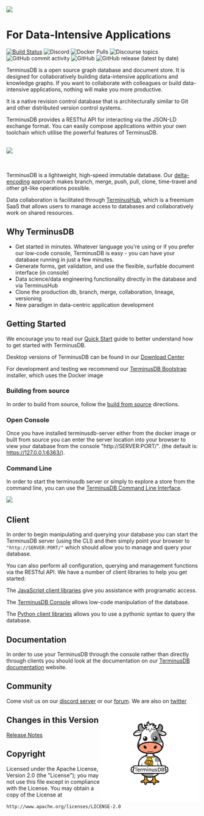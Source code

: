 <img src="https://assets.terminusdb.com/images/main_lockup.png" width="700px"/>

# For Data-Intensive Applications

[![Build Status](https://github.com/terminusdb/terminusdb/workflows/Publish/badge.svg?branch=master)](https://travis-ci.com/terminusdb/terminusdb-server) ![Discord](https://img.shields.io/discord/689805612053168129?label=Discord&logo=Discord&style=plastic) ![Docker Pulls](https://img.shields.io/docker/pulls/terminusdb/terminusdb-server?logo=Docker&style=plastic) ![Discourse topics](https://img.shields.io/discourse/topics?color=yellow&logo=Discourse&server=https%3A%2F%2Fdiscuss.terminusdb.com%2F&style=plastic) ![GitHub commit activity](https://img.shields.io/github/commit-activity/m/terminusdb/terminusdb?color=orange&logo=GitHub&style=plastic) ![GitHub](https://img.shields.io/github/license/terminusdb/terminusdb?color=pink&logo=apache&style=plastic) ![GitHub release (latest by date)](https://img.shields.io/github/v/release/terminusdb/terminusdb?color=purple&style=plastic)


TerminusDB is a open source graph database and document store. It is designed for collaboratively building data-intensive applications and knowledge graphs. If you want to collaborate with colleagues or build data-intensive applications, nothing will make you more productive. 

It is a native revision control database that is architecturally similar to Git and other distributed version control systems. 

TerminusDB provides a RESTful API for interacting via the JSON-LD exchange format. You can easily compose applications within your own toolchain which utilise the powerful features of TerminusDB.
<br/><br/>

![](https://assets.terminusdb.com/images/Git%20for%20GitHub-480p-210108.gif)

<br/>

TerminusDB is a lightweight, high-speed immutable database. Our [delta-encoding](docs/whitepaper/terminusdb.pdf) approach makes branch, merge, push, pull, clone, time-travel and other git-like operations possible.

Data collaboration is facilitated through [TerminusHub](https://terminusdb.com/hub), which is a freemium SaaS that allows users to manage access to databases and collaboratively work on shared resources. 

## Why TerminusDB


* Get started in minutes. Whatever language you're using or if you prefer our low-code console, TerminusDB is easy - you can have your database running in just a few minutes.
* Generate forms, get validation, and use the flexible, surfable document interface (in console)
* Data science/data engineering functionality directly in the database and via TerminusHub 
* Clone the production db, branch, merge, collaboration, lineage, versioning
* New paradigm in data-centric application development


## Getting Started

We encourage you to read our [Quick Start](https://terminusdb.com/docs/quickstart/) guide to better understand how to get started with TerminusDB.

Desktop versions of TerminusDB can be found in our [Download Center](https://terminusdb.com/hub/download)

For development and testing we recommend our [TerminusDB Bootstrap](https://github.com/terminusdb/terminusdb-bootstrap) installer, which uses the Docker image

### Building from source

In order to build from source, follow the [build from source](docs/BUILD.md) directions.

### Open Console

Once you have installed terminusdb-server either from the docker image or built from source you can enter the server location into your browser to view your database from the console "http://SERVER:PORT/". (the default is: https://127.0.0.1:6363/).

### Command Line

In order to start the terminusdb server or simply to explore a store
from the command line, you can use the [TerminusDB Command Line
Interface](docs/CLI.md).

<img src="https://assets.terminusdb.com/images/cli-github.gif" width="500px"/>

## Client

In order to begin manipulating and querying your database you can
start the TerminusDB server (using the CLI) and then simply point your
browser to `"http://SERVER:PORT/"` which should allow you to manage
and query your database.

You can also perform all configuration, querying and management
functions via the RESTful API. We have a number of client libraries to
help you get started:

The [JavaScript client libraries](https://github.com/terminusdb/terminusdb-client) give you
assistance with programatic access.

The [TerminusDB Console](https://github.com/terminusdb/terminusdb-dashboard) allows low-code manipulation of the database.

The [Python client libraries](https://github.com/terminusdb/terminusdb-client-python) allows
you to use a pythonic syntax to query the database.

## Documentation

In order to use your TerminusDB through the console rather than
directly through clients you should look at the documentation on our
[TerminusDB documentation](https://terminusdb.com/documentation/) website.

## Community

Come visit us on our [discord server](https://discord.gg/yTJKAma)
or our [forum](https://discuss.terminusdb.com). We are also on [twitter](https://twitter.com/TerminusDB)
<img align="right" src="https://github.com/terminusdb/terminusdb-web-assets/blob/master/images/TerminusDB%20color%20mascot.png" width="256px"/>

## Changes in this Version

[Release Notes](RELEASE_NOTES.md)

## Copyright

Licensed under the Apache License, Version 2.0 (the "License"); you may not use this file except in compliance with the License. You may obtain a copy of the License at
```
http://www.apache.org/licenses/LICENSE-2.0
```
